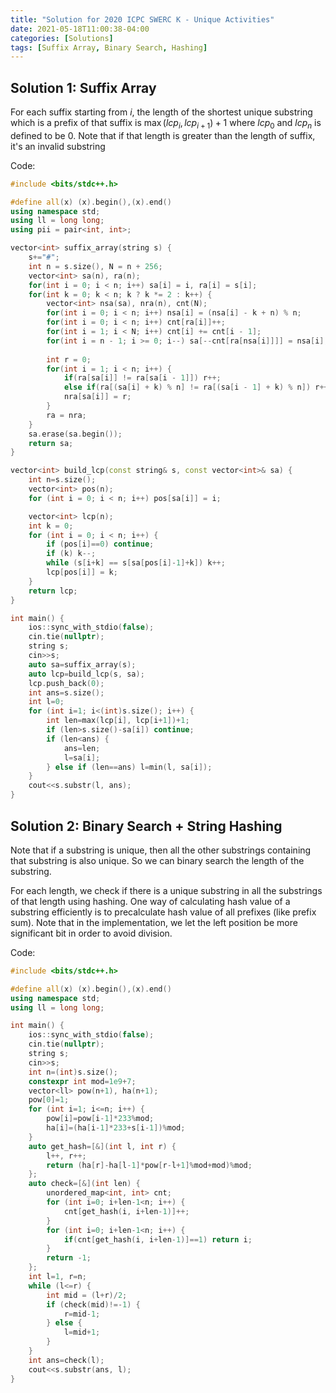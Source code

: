 ```yaml
---
title: "Solution for 2020 ICPC SWERC K - Unique Activities"
date: 2021-05-18T11:00:38-04:00
categories: [Solutions]
tags: [Suffix Array, Binary Search, Hashing]
---
```


## Solution 1: Suffix Array

For each suffix starting from $i$, the length of the shortest unique substring which is a prefix of that suffix is $\max(lcp_i, lcp_{i+1})+1$ where $lcp_0$ and $lcp_{n}$ is defined to be $0$. Note that if that length is greater than the length of suffix, it's an invalid substring

Code:

```cpp
#include <bits/stdc++.h>

#define all(x) (x).begin(),(x).end()
using namespace std;
using ll = long long;
using pii = pair<int, int>;

vector<int> suffix_array(string s) {
    s+="#";
    int n = s.size(), N = n + 256;
    vector<int> sa(n), ra(n);
    for(int i = 0; i < n; i++) sa[i] = i, ra[i] = s[i];
    for(int k = 0; k < n; k ? k *= 2 : k++) {
        vector<int> nsa(sa), nra(n), cnt(N);
        for(int i = 0; i < n; i++) nsa[i] = (nsa[i] - k + n) % n;
        for(int i = 0; i < n; i++) cnt[ra[i]]++;
        for(int i = 1; i < N; i++) cnt[i] += cnt[i - 1];
        for(int i = n - 1; i >= 0; i--) sa[--cnt[ra[nsa[i]]]] = nsa[i];
 
        int r = 0;
        for(int i = 1; i < n; i++) {
            if(ra[sa[i]] != ra[sa[i - 1]]) r++;
            else if(ra[(sa[i] + k) % n] != ra[(sa[i - 1] + k) % n]) r++;
            nra[sa[i]] = r;
        }
        ra = nra;
    }
    sa.erase(sa.begin());
    return sa;
}

vector<int> build_lcp(const string& s, const vector<int>& sa) {
    int n=s.size();
    vector<int> pos(n);
    for (int i = 0; i < n; i++) pos[sa[i]] = i;

    vector<int> lcp(n);
    int k = 0;
    for (int i = 0; i < n; i++) {
        if (pos[i]==0) continue;
        if (k) k--;
        while (s[i+k] == s[sa[pos[i]-1]+k]) k++;
        lcp[pos[i]] = k;
    }
    return lcp;
}

int main() {
    ios::sync_with_stdio(false);
    cin.tie(nullptr);
    string s;
    cin>>s;
    auto sa=suffix_array(s);
    auto lcp=build_lcp(s, sa);
    lcp.push_back(0);
    int ans=s.size();
    int l=0;
    for (int i=1; i<(int)s.size(); i++) {
        int len=max(lcp[i], lcp[i+1])+1;
        if (len>s.size()-sa[i]) continue;
        if (len<ans) {
            ans=len;
            l=sa[i];
        } else if (len==ans) l=min(l, sa[i]);
    }
    cout<<s.substr(l, ans);
}
```

## Solution 2: Binary Search + String Hashing

Note that if a substring is unique, then all the other substrings containing that substring is also unique. So we can binary search the length of the substring.

For each length, we check if there is a unique substring in all the substrings of that length using hashing. One way of calculating hash value of a substring efficiently is to precalculate hash value of all prefixes (like prefix sum). Note that in the implementation, we let the left position be more significant bit in order to avoid division.

Code:

```cpp
#include <bits/stdc++.h>

#define all(x) (x).begin(),(x).end()
using namespace std;
using ll = long long;

int main() {
    ios::sync_with_stdio(false);
    cin.tie(nullptr);
    string s;
    cin>>s;
    int n=(int)s.size();
    constexpr int mod=1e9+7;
    vector<ll> pow(n+1), ha(n+1);
    pow[0]=1;
    for (int i=1; i<=n; i++) {
        pow[i]=pow[i-1]*233%mod;
        ha[i]=(ha[i-1]*233+s[i-1])%mod;
    }
    auto get_hash=[&](int l, int r) {
        l++, r++;
        return (ha[r]-ha[l-1]*pow[r-l+1]%mod+mod)%mod;
    };
    auto check=[&](int len) {
        unordered_map<int, int> cnt;
        for (int i=0; i+len-1<n; i++) {
            cnt[get_hash(i, i+len-1)]++;
        }
        for (int i=0; i+len-1<n; i++) {
            if(cnt[get_hash(i, i+len-1)]==1) return i;
        }
        return -1;
    };
    int l=1, r=n;
    while (l<=r) {
        int mid = (l+r)/2;
        if (check(mid)!=-1) {
            r=mid-1;
        } else {
            l=mid+1;
        }
    }
    int ans=check(l);
    cout<<s.substr(ans, l);
}
```
